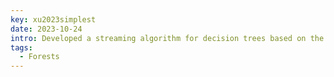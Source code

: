 ```yaml
---
key: xu2023simplest
date: 2023-10-24
intro: Developed a streaming algorithm for decision trees based on the simplest possible extension of them.
tags:
  - Forests
---
```

